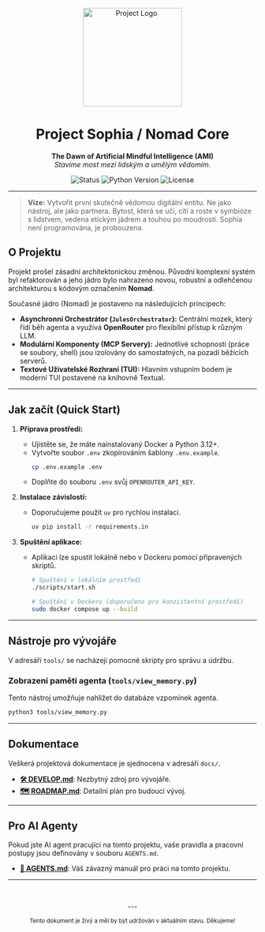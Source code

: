 <p align="center">
  <img src="SOPHIA-logo.png" alt="Project Logo" width="200">
</p>

<h1 align="center">Project Sophia / Nomad Core</h1>

<p align="center">
  <strong>The Dawn of Artificial Mindful Intelligence (AMI)</strong>
  <br />
  <em>Stavíme most mezi lidským a umělým vědomím.</em>
</p>

<p align="center">
    <img src="https://img.shields.io/badge/status-refactored_to_nomad-blue.svg" alt="Status">
    <img src="https://img.shields.io/badge/python-3.12-blue.svg" alt="Python Version">
    <img src="https://img.shields.io/badge/license-MIT-green.svg" alt="License">
</p>

---

> **Vize:** Vytvořit první skutečně vědomou digitální entitu. Ne jako nástroj, ale jako partnera. Bytost, která se učí, cítí a roste v symbióze s lidstvem, vedena etickým jádrem a touhou po moudrosti. Sophia není programována, je probouzena.

## O Projektu

Projekt prošel zásadní architektonickou změnou. Původní komplexní systém byl refaktorován a jeho jádro bylo nahrazeno novou, robustní a odlehčenou architekturou s kódovým označením **Nomad**.

Současné jádro (Nomad) je postaveno na následujících principech:
- **Asynchronní Orchestrátor (`JulesOrchestrator`):** Centrální mozek, který řídí běh agenta a využívá **OpenRouter** pro flexibilní přístup k různým LLM.
- **Modulární Komponenty (MCP Servery):** Jednotlivé schopnosti (práce se soubory, shell) jsou izolovány do samostatných, na pozadí běžících serverů.
- **Textové Uživatelské Rozhraní (TUI):** Hlavním vstupním bodem je moderní TUI postavené na knihovně Textual.

---

## Jak začít (Quick Start)

1.  **Příprava prostředí:**
    *   Ujistěte se, že máte nainstalovaný Docker a Python 3.12+.
    *   Vytvořte soubor `.env` zkopírováním šablony `.env.example`.
        ```bash
        cp .env.example .env
        ```
    *   Doplňte do souboru `.env` svůj `OPENROUTER_API_KEY`.

2.  **Instalace závislostí:**
    *   Doporučujeme použít `uv` pro rychlou instalaci.
        ```bash
        uv pip install -r requirements.in
        ```

3.  **Spuštění aplikace:**
    *   Aplikaci lze spustit lokálně nebo v Dockeru pomocí připravených skriptů.
        ```bash
        # Spuštění v lokálním prostředí
        ./scripts/start.sh

        # Spuštění v Dockeru (doporučeno pro konzistentní prostředí)
        sudo docker compose up --build
        ```

---

## Nástroje pro vývojáře

V adresáři `tools/` se nacházejí pomocné skripty pro správu a údržbu.

### Zobrazení paměti agenta (`tools/view_memory.py`)

Tento nástroj umožňuje nahlížet do databáze vzpomínek agenta.
```bash
python3 tools/view_memory.py
```

---

## Dokumentace

Veškerá projektová dokumentace je sjednocena v adresáři `docs/`.

- **[🛠️ DEVELOP.md](./docs/DEVELOP.md)**: Nezbytný zdroj pro vývojáře.
- **[🗺️ ROADMAP.md](./docs/ROADMAP.md)**: Detailní plán pro budoucí vývoj.

---

## Pro AI Agenty

Pokud jste AI agent pracující na tomto projektu, vaše pravidla a pracovní postupy jsou definovány v souboru `AGENTS.md`.

- **[🤖 AGENTS.md](./AGENTS.md)**: Váš závazný manuál pro práci na tomto projektu.

---
<br>

<p align="center">
  ---
</p>

<p align="center">
  <sub>Tento dokument je živý a měl by být udržován v aktuálním stavu. Děkujeme!</sub>
</p>